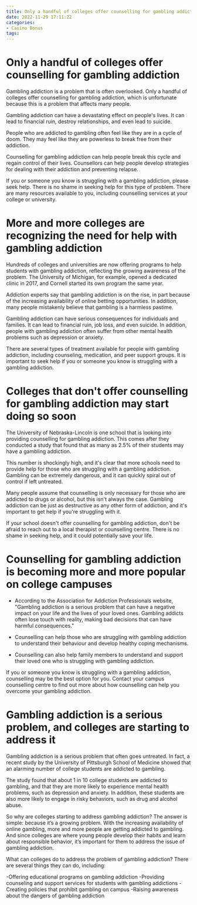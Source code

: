 ```yaml
---
title: Only a handful of colleges offer counselling for gambling addiction
date: 2022-11-29 17:11:22
categories:
- Casino Bonus
tags:
---
```



#  Only a handful of colleges offer counselling for gambling addiction

Gambling addiction is a problem that is often overlooked. Only a handful of colleges offer counselling for gambling addiction, which is unfortunate because this is a problem that affects many people.

Gambling addiction can have a devastating effect on people's lives. It can lead to financial ruin, destroy relationships, and even lead to suicide.

People who are addicted to gambling often feel like they are in a cycle of doom. They may feel like they are powerless to break free from their addiction.

Counselling for gambling addiction can help people break this cycle and regain control of their lives. Counsellors can help people develop strategies for dealing with their addiction and preventing relapse.

If you or someone you know is struggling with a gambling addiction, please seek help. There is no shame in seeking help for this type of problem. There are many resources available to you, including counselling services at your college or university.

#  More and more colleges are recognizing the need for help with gambling addiction

Hundreds of colleges and universities are now offering programs to help students with gambling addiction, reflecting the growing awareness of the problem. The University of Michigan, for example, opened a dedicated clinic in 2017, and Cornell started its own program the same year.

Addiction experts say that gambling addiction is on the rise, in part because of the increasing availability of online betting opportunities. In addition, many people mistakenly believe that gambling is a harmless pastime.

Gambling addiction can have serious consequences for individuals and families. It can lead to financial ruin, job loss, and even suicide. In addition, people with gambling addiction often suffer from other mental health problems such as depression or anxiety.

There are several types of treatment available for people with gambling addiction, including counseling, medication, and peer support groups. It is important to seek help if you or someone you know is struggling with a gambling addiction.

#  Colleges that don't offer counselling for gambling addiction may start doing so soon

The University of Nebraska-Lincoln is one school that is looking into providing counselling for gambling addiction. This comes after they conducted a study that found that as many as 2.5% of their students may have a gambling addiction.

This number is shockingly high, and it's clear that more schools need to provide help for those who are struggling with a gambling addiction. Gambling can be extremely dangerous, and it can quickly spiral out of control if left untreated.

Many people assume that counselling is only necessary for those who are addicted to drugs or alcohol, but this isn't always the case. Gambling addiction can be just as destructive as any other form of addiction, and it's important to get help if you're struggling with it.

If your school doesn't offer counselling for gambling addiction, don't be afraid to reach out to a local therapist or counselling centre. There is no shame in seeking help, and it could potentially save your life.

#  Counselling for gambling addiction is becoming more and more popular on college campuses

- According to the Association for Addiction Professionals website, "Gambling addiction is a serious problem that can have a negative impact on your life and the lives of your loved ones. Gambling addicts often lose touch with reality, making bad decisions that can have harmful consequences."

- Counselling can help those who are struggling with gambling addiction to understand their behaviour and develop healthy coping mechanisms.

- Counselling can also help family members to understand and support their loved one who is struggling with gambling addiction.

If you or someone you know is struggling with a gambling addiction, counselling may be the best option for you. Contact your campus counselling centre to find out more about how counselling can help you overcome your gambling addiction.

#  Gambling addiction is a serious problem, and colleges are starting to address it

Gambling addiction is a serious problem that often goes untreated. In fact, a recent study by the University of Pittsburgh School of Medicine showed that an alarming number of college students are addicted to gambling.

The study found that about 1 in 10 college students are addicted to gambling, and that they are more likely to experience mental health problems, such as depression and anxiety. In addition, these students are also more likely to engage in risky behaviors, such as drug and alcohol abuse.

So why are colleges starting to address gambling addiction? The answer is simple: because it’s a growing problem. With the increasing availability of online gambling, more and more people are getting addicted to gambling. And since colleges are where young people develop their habits and learn about responsible behavior, it’s important for them to address the issue of gambling addiction.

What can colleges do to address the problem of gambling addiction? There are several things they can do, including:

-Offering educational programs on gambling addiction
-Providing counseling and support services for students with gambling addictions
-Creating policies that prohibit gambling on campus
-Raising awareness about the dangers of gambling addiction
